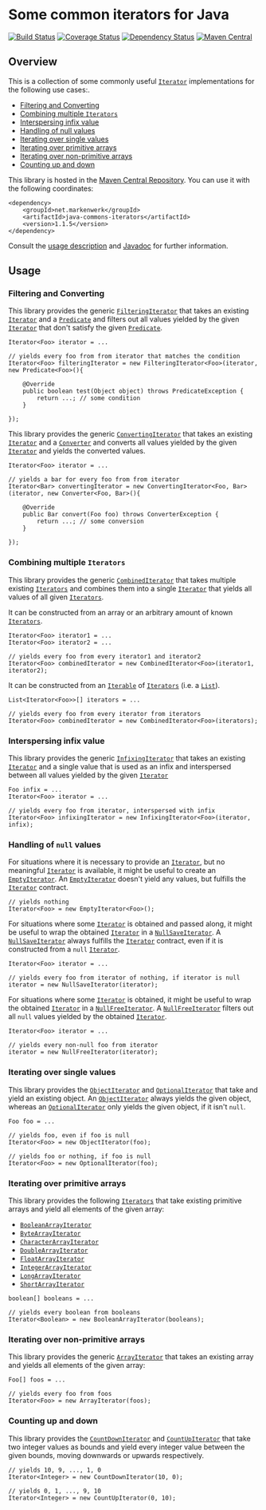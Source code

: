 # Some common iterators for Java

[![Build Status](https://travis-ci.org/markenwerk/java-commons-iterators.svg?branch=master)](https://travis-ci.org/markenwerk/java-commons-iterators)
[![Coverage Status](https://coveralls.io/repos/markenwerk/java-commons-iterators/badge.svg?branch=master&service=github)](https://coveralls.io/github/markenwerk/java-commons-iterators?branch=master)
[![Dependency Status](https://www.versioneye.com/user/projects/564dd82a771e41003f000001/badge.svg)](https://www.versioneye.com/user/projects/564dd82a771e41003f000001)
[![Maven Central](https://maven-badges.herokuapp.com/maven-central/net.markenwerk/commons-iterators/badge.svg)](https://maven-badges.herokuapp.com/maven-central/net.markenwerk/commons-iterators)

## Overview

This is a collection of some commonly useful [`Iterator`][Iterator] implementations for the following use cases:.

- [Filtering and Converting](#filtering-and-converting)
- [Combining multiple `Iterators`](#combining-multiple-iterators)
- [Interspersing infix value](#interspersing-infix-value)
- [Handling of null values](#handling-of-null-values)
- [Iterating over single values](#iterating-over-single-values)
- [Iterating over primitive arrays](#iterating-over-non-primitive-arrays)
- [Iterating over non-primitive arrays](#iterating-over-primitive-arrays)
- [Counting up and down](#counting-up-and-down)

This library is hosted in the [Maven Central Repository](http://search.maven.org/#artifactdetails|net.markenwerk|java-commons-iterators|1.1.5|jar). You can use it with the following coordinates:

````{xml}
<dependency>
	<groupId>net.markenwerk</groupId>
	<artifactId>java-commons-iterators</artifactId>
	<version>1.1.5</version>
</dependency>
````

Consult the [usage description](#usage) and [Javadoc](https://markenwerk.github.io/java-commons-iterators/index.html) for further information.

## Usage

### Filtering and Converting

This library provides the generic [`FilteringIterator`][FilteringIterator] that takes an existing [`Iterator`][Iterator] and a [`Predicate`][Predicate] and filters out all values yielded by the given [`Iterator`][Iterator] that don't satisfy the given [`Predicate`][Predicate].

````{java}
Iterator<Foo> iterator = ...

// yields every foo from from iterator that matches the condition
Iterator<Foo> filteringIterator = new FilteringIterator<Foo>(iterator, new Predicate<Foo>(){

	@Override
	public boolean test(Object object) throws PredicateException {
		return ...; // some condition
	}

});
````

This library provides the generic [`ConvertingIterator`][ConvertingIterator] that takes an existing [`Iterator`][Iterator] and a [`Converter`][Converter] and converts all values yielded by the given [`Iterator`][Iterator] and yields the converted values. 

````{java}
Iterator<Foo> iterator = ...

// yields a bar for every foo from from iterator
Iterator<Bar> convertingIterator = new ConvertingIterator<Foo, Bar>(iterator, new Converter<Foo, Bar>(){

	@Override
	public Bar convert(Foo foo) throws ConverterException {
		return ...; // some conversion
	}

});
````

### Combining multiple `Iterators`

This library provides the generic [`CombinedIterator`][CombinedIterator] that takes multiple existing [`Iterators`][Iterator] and combines them into a single [`Iterator`][Iterator] that yields all values of all given [`Iterators`][Iterator].

It can be constructed from an array or an arbitrary amount of known [`Iterators`][Iterator].

````{java}
Iterator<Foo> iterator1 = ...
Iterator<Foo> iterator2 = ...

// yields every foo from every iterator1 and iterator2
Iterator<Foo> combinedIterator = new CombinedIterator<Foo>(iterator1, iterator2); 
````

It can be constructed from an [`Iterable`][Iterable] of [`Iterators`][Iterator] (i.e. a [`List`][List]).

````{java}
List<Iterator<Foo>>[] iterators = ...

// yields every foo from every iterator from iterators
Iterator<Foo> combinedIterator = new CombinedIterator<Foo>(iterators); 
````

### Interspersing infix value

This library provides the generic [`InfixingIterator`][InfixingIterator] that takes an existing [`Iterator`][Iterator] and a single value that is used as an infix and interspersed between all values yielded by the given [`Iterator`][Iterator]

````{java}
Foo infix = ...
Iterator<Foo> iterator = ...

// yields every foo from iterator, interspersed with infix
Iterator<Foo> infixingIterator = new InfixingIterator<Foo>(iterator, infix);
````

### Handling of `null` values

For situations where it is necessary to provide an [`Iterator`][Iterator], but no meaningful [`Iterator`][Iterator] is available, it might be useful to create an [`EmptyIterator`][EmptyIterator]. An [`EmptyIterator`][EmptyIterator] doesn't yield any values, but fulfills the [`Iterator`][Iterator] contract.

````{java}
// yields nothing
Iterator<Foo> = new EmptyIterator<Foo>();
````

For situations where some [`Iterator`][Iterator] is obtained and passed along, it might be useful to wrap the obtained [`Iterator`][Iterator] in a [`NullSaveIterator`][NullSaveIterator]. A [`NullSaveIterator`][NullSaveIterator] always fulfills the [`Iterator`][Iterator] contract, even if it is constructed from a `null` [`Iterator`][Iterator].

````{java}
Iterator<Foo> iterator = ...

// yields every foo from iterator of nothing, if iterator is null
iterator = new NullSaveIterator(iterator); 
````

For situations where some [`Iterator`][Iterator] is obtained, it might be useful to wrap the obtained [`Iterator`][Iterator] in a [`NullFreeIterator`][NullFreeIterator]. A [`NullFreeIterator`][NullFreeIterator] filters out all `null` values yielded by the obtained [`Iterator`][Iterator].

````{java}
Iterator<Foo> iterator = ...

// yields every non-null foo from iterator
iterator = new NullFreeIterator(iterator);
````

### Iterating over single values

This library provides the [`ObjectIterator`][ObjectIterator] and [`OptionalIterator`][OptionalIterator] that take and yield an existing object. An [`ObjectIterator`][ObjectIterator] always yields the given object, whereas an [`OptionalIterator`][OptionalIterator] only yields the given object, if it isn't `null`. 

````{java}
Foo foo = ...

// yields foo, even if foo is null
Iterator<Foo> = new ObjectIterator(foo); 

// yields foo or nothing, if foo is null
Iterator<Foo> = new OptionalIterator(foo); 
````

### Iterating over primitive arrays

This library provides the following [`Iterators`][Iterator] that take existing primitive arrays and yield all elements of the given array:

- [`BooleanArrayIterator`][BooleanArrayIterator]
- [`ByteArrayIterator`][ByteArrayIterator]
- [`CharacterArrayIterator`][CharacterArrayIterator]
- [`DoubleArrayIterator`][DoubleArrayIterator]
- [`FloatArrayIterator`][FloatArrayIterator]
- [`IntegerArrayIterator`][IntegerArrayIterator]
- [`LongArrayIterator`][LongArrayIterator]
- [`ShortArrayIterator`][ShortArrayIterator]

````{java}
boolean[] booleans = ...

// yields every boolean from booleans
Iterator<Boolean> = new BooleanArrayIterator(booleans);
````

### Iterating over non-primitive arrays

This library provides the generic [`ArrayIterator`][ArrayIterator] that takes an existing array and yields all elements of the given array:

````{java}
Foo[] foos = ...

// yields every foo from foos
Iterator<Foo> = new ArrayIterator(foos); 
````

### Counting up and down

This library provides the [`CountDownIterator`][CountDownIterator] and [`CountUpIterator`][CountUpIterator] that take two integer values as bounds and yield every integer value between the given bounds, moving downwards or upwards respectively.

````{java}
// yields 10, 9, ..., 1, 0
Iterator<Integer> = new CountDownIterator(10, 0);

// yields 0, 1, ..., 9, 10 
Iterator<Integer> = new CountUpIterator(0, 10); 
````


[ArrayIterator]: https://markenwerk.github.io/java-commons-iterators/index.html?net/markenwerk/commons/iterators/ArrayIterator.html
[BooleanArrayIterator]: https://markenwerk.github.io/java-commons-iterators/index.html?net/markenwerk/commons/iterators/BooleanArrayIterator.html
[ByteArrayIterator]: https://markenwerk.github.io/java-commons-iterators/index.html?net/markenwerk/commons/iterators/ByteArrayIterator.html
[CharacterArrayIterator]: https://markenwerk.github.io/java-commons-iterators/index.html?net/markenwerk/commons/iterators/CharacterArrayIterator.html
[CombinedIterator]: https://markenwerk.github.io/java-commons-iterators/index.html?net/markenwerk/commons/iterators/CombinedIterator.html
[ConvertingIterator]: https://markenwerk.github.io/java-commons-iterators/index.html?net/markenwerk/commons/iterators/ConvertingIterator.html
[CountDownIterator]: https://markenwerk.github.io/java-commons-iterators/index.html?net/markenwerk/commons/iterators/CountDownIterator.html
[CountUpIterator]: https://markenwerk.github.io/java-commons-iterators/index.html?net/markenwerk/commons/iterators/CountUpIterator.html
[DoubleArrayIterator]: https://markenwerk.github.io/java-commons-iterators/index.html?net/markenwerk/commons/iterators/DoubleArrayIterator.html
[EmptyIterator]: https://markenwerk.github.io/java-commons-iterators/index.html?net/markenwerk/commons/iterators/EmptyIterator.html
[FilteringIterator]: https://markenwerk.github.io/java-commons-iterators/index.html?net/markenwerk/commons/iterators/FilteringIterator.html
[FloatArrayIterator]: https://markenwerk.github.io/java-commons-iterators/index.html?net/markenwerk/commons/iterators/FloatArrayIterator.html
[IntegerArrayIterator]: https://markenwerk.github.io/java-commons-iterators/index.html?net/markenwerk/commons/iterators/IntegerArrayIterator.html
[InfixingIterator]: https://markenwerk.github.io/java-commons-iterators/index.html?net/markenwerk/commons/iterators/InfixingIterator.html
[LongArrayIterator]: https://markenwerk.github.io/java-commons-iterators/index.html?net/markenwerk/commons/iterators/LongArrayIterator.html
[LookAhead]: https://markenwerk.github.io/java-commons-iterators/index.html?net/markenwerk/commons/iterators/LookAhead.html
[LookAheadIterator]: https://markenwerk.github.io/java-commons-iterators/index.html?net/markenwerk/commons/iterators/LookAheadIterator.html
[NullFreeIterator]: https://markenwerk.github.io/java-commons-iterators/index.html?net/markenwerk/commons/iterators/NullFreeIterator.html
[NullSaveIterator]: https://markenwerk.github.io/java-commons-iterators/index.html?net/markenwerk/commons/iterators/NullSaveIterator.html
[ObjectIterator]: https://markenwerk.github.io/java-commons-iterators/index.html?net/markenwerk/commons/iterators/ObjectIterator.html
[OptionalIterator]: https://markenwerk.github.io/java-commons-iterators/index.html?net/markenwerk/commons/iterators/OptionalIterator.html
[ShortArrayIterator]: https://markenwerk.github.io/java-commons-iterators/index.html?net/markenwerk/commons/iterators/ShortArrayIterator.html

[Converter]: https://markenwerk.github.io/java-commons-interfaces/index.html?net/markenwerk/commons/interfaces/Converter.html
[Predicate]: https://markenwerk.github.io/java-commons-interfaces/index.html?net/markenwerk/commons/interfaces/Predicate.html

[Iterable]: http://docs.oracle.com/javase/8/docs/api/index.html?java/lang/Iterable.html
[Iterator]: http://docs.oracle.com/javase/8/docs/api/index.html?java/util/Iterator.html
[List]: http://docs.oracle.com/javase/8/docs/api/index.html?java/util/List.html
